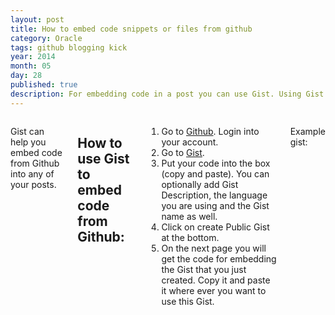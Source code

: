 ```yaml
---
layout: post
title: How to embed code snippets or files from github
category: Oracle
tags: github blogging kick
year: 2014
month: 05
day: 28
published: true
description: For embedding code in a post you can use Gist. Using Gist you can embed any code into a post on your blog. Just go to gist.github.com and paste your code and click on create Gist.
---
```


<div class="row">	
	<div class="span9 columns">
		<p>Gist can help you embed code from Github into any of your posts.</p>
		<h2>How to use Gist to embed code from Github:</h2>
		<ol>
    <li>Go to <a href="https://github.com/" target="_blank">Github</a>. Login into your account.</li> 
    <li>Go to <a href="https://gist.github.com/" target="_blank">Gist</a>.</li>
    <li>Put your code into the box (copy and paste). You can optionally add Gist Description, the language you are using and the Gist name as well.</li>
    <li>Click on create Public Gist at the bottom.</li>
    <li>On the next page you will get the code for embedding the Gist that you just created. Copy it and paste it where ever you want to use this Gist.</li>
    </ol>
    <p>Example gist: <script src="https://gist.github.com/ajgupta/e92c46761fe0b0a730b0.js"></script> </p>
	</div>
</div> 
	

